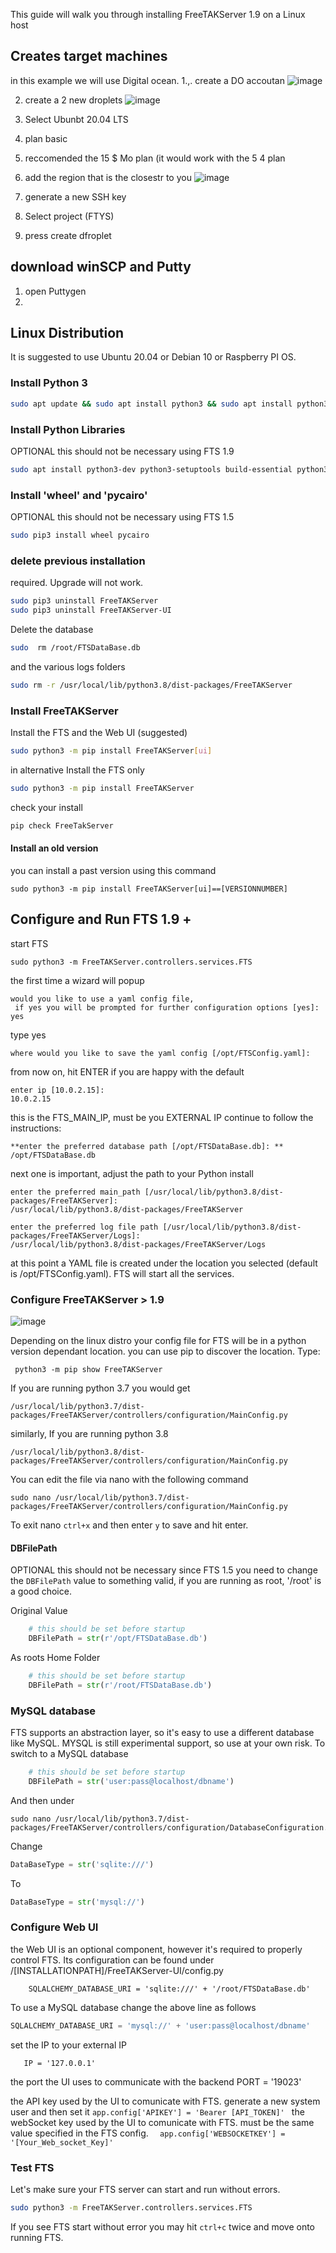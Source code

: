 This guide will walk you through installing FreeTAKServer 1.9 on a Linux host



## Creates target machines
in this example we will use Digital ocean.
1.,. create a DO accoutan
![image](https://user-images.githubusercontent.com/60719165/142765115-3e2a579e-a3fe-4049-beb9-c070f7966f9c.png)

2. create a 2 new droplets
![image](https://user-images.githubusercontent.com/60719165/142765256-c03f7653-fc80-40ab-845f-304399154313.png)

4. Select Ubunbt 20.04 LTS
5. plan basic
6. reccomended the 15 $ Mo plan (it would work with the 5 4 plan
7. add the region that is the closestr to you
![image](https://user-images.githubusercontent.com/60719165/142765192-7504fcd9-790b-4c30-b7a8-c30f84488b3d.png)

7. generate a new SSH key
8.  Select project (FTYS)
9.  press create dfroplet

## download winSCP and Putty
1. open Puttygen 
2. 



## Linux Distribution

It is suggested to use Ubuntu 20.04 or Debian 10 or Raspberry PI OS.

### Install Python 3

```bash
sudo apt update && sudo apt install python3 && sudo apt install python3-pip
```

### Install Python Libraries
OPTIONAL this should not be necessary using FTS 1.9
```bash
sudo apt install python3-dev python3-setuptools build-essential python3-gevent python3-lxml libcairo2-dev
```

### Install 'wheel' and 'pycairo'
OPTIONAL this should not be necessary using FTS 1.5
```bash
sudo pip3 install wheel pycairo
```
### delete previous installation
required. Upgrade will not work.
```bash
sudo pip3 uninstall FreeTAKServer
sudo pip3 uninstall FreeTAKServer-UI
```

Delete the database 
```bash
sudo  rm /root/FTSDataBase.db
```

and the various logs folders
```bash
sudo rm -r /usr/local/lib/python3.8/dist-packages/FreeTAKServer
```

### Install FreeTAKServer
Install the FTS  and the Web UI (suggested)
```bash
sudo python3 -m pip install FreeTAKServer[ui]
```

in alternative Install the FTS only
```bash
sudo python3 -m pip install FreeTAKServer
```

check your install
```bash
pip check FreeTakServer 
```

#### Install an old version
you can install a past version using this command
```
sudo python3 -m pip install FreeTAKServer[ui]==[VERSIONNUMBER]
```

## Configure and Run FTS 1.9 +

start FTS
```
sudo python3 -m FreeTAKServer.controllers.services.FTS 
```

the first time a wizard will popup

```
would you like to use a yaml config file, 
 if yes you will be prompted for further configuration options [yes]: yes
 ```
 
 type yes
 
``` 
where would you like to save the yaml config [/opt/FTSConfig.yaml]:
```

from now on, hit ENTER if you are happy with the default

````
enter ip [10.0.2.15]: 
10.0.2.15
````

this is the FTS_MAIN_IP, must be you EXTERNAL IP
continue to follow the instructions:

```
**enter the preferred database path [/opt/FTSDataBase.db]: **
/opt/FTSDataBase.db
```

next one is important, adjust the path to your Python install

```
enter the preferred main_path [/usr/local/lib/python3.8/dist-packages/FreeTAKServer]:
/usr/local/lib/python3.8/dist-packages/FreeTAKServer

enter the preferred log file path [/usr/local/lib/python3.8/dist-packages/FreeTAKServer/Logs]: 
/usr/local/lib/python3.8/dist-packages/FreeTAKServer/Logs
```

at this point a YAML file is created under the location you selected (default is /opt/FTSConfig.yaml). FTS will start all the services.

### Configure FreeTAKServer > 1.9
![image](https://user-images.githubusercontent.com/60719165/124500136-9aafa500-dd95-11eb-8aa8-67ffda7076f0.png)

Depending on the linux distro your config file for FTS will be in a python version dependant location.
you can use pip to discover the location. Type:
```
 python3 -m pip show FreeTAKServer
```

If you are running python 3.7 you would get
```
/usr/local/lib/python3.7/dist-packages/FreeTAKServer/controllers/configuration/MainConfig.py
```

similarly, If you are running python 3.8

```
/usr/local/lib/python3.8/dist-packages/FreeTAKServer/controllers/configuration/MainConfig.py
```

You can edit the file via nano with the following command

```
sudo nano /usr/local/lib/python3.7/dist-packages/FreeTAKServer/controllers/configuration/MainConfig.py
```

To exit nano `ctrl+x` and then enter `y` to save and hit enter.

#### DBFilePath
OPTIONAL this should not be necessary since FTS 1.5
you need to change the `DBFilePath` value to something valid, if you are running as root, '/root' is a good choice.

Original Value
```python
    # this should be set before startup
    DBFilePath = str(r'/opt/FTSDataBase.db')
```

As roots Home Folder

```python
    # this should be set before startup
    DBFilePath = str(r'/root/FTSDataBase.db')
```
###  MySQL database
FTS supports an abstraction layer, so it's easy to use a different database like MySQL. MYSQL is still experimental support, so use at your own risk.
To switch to a MySQL database
```python
    # this should be set before startup
    DBFilePath = str('user:pass@localhost/dbname')
```

And then under
```
sudo nano /usr/local/lib/python3.7/dist-packages/FreeTAKServer/controllers/configuration/DatabaseConfiguration.py
```

Change
```python
DataBaseType = str('sqlite:///')
```
To
```python
DataBaseType = str('mysql://')
```

### Configure Web UI
the Web UI is an optional component, however it's required to properly control FTS.
Its configuration can be found under /[INSTALLATIONPATH]/FreeTAKServer-UI/config.py
```
    SQLALCHEMY_DATABASE_URI = 'sqlite:///' + '/root/FTSDataBase.db'
```
To use a MySQL database change the above line as follows
```python
SQLALCHEMY_DATABASE_URI = 'mysql://' + 'user:pass@localhost/dbname'
```

set the IP to your external IP
```
   IP = '127.0.0.1'
```
the port the UI uses to communicate with the backend
    PORT = '19023'
 
the API key used by the UI to comunicate with FTS. generate a new system user and then set it
```app.config['APIKEY'] = 'Bearer [API_TOKEN]' ```
the webSocket  key used by the UI to comunicate with FTS. must be the same value specified in the FTS config. 
 ```   app.config['WEBSOCKETKEY'] = '[Your_Web_socket_Key]' ```

### Test FTS
Let's make sure your FTS server can start and run without errors.

```bash
sudo python3 -m FreeTAKServer.controllers.services.FTS
```

If you see FTS start without error you may hit `ctrl+c` twice and move onto running FTS.
